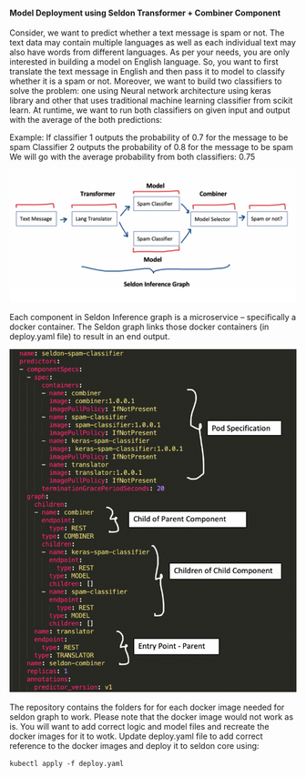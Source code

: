 
#### Model Deployment using Seldon Transformer + Combiner Component

Consider, we want to predict whether a text message is spam or not. The text data may contain multiple languages as well as each individual text may also have words from different languages. As per your needs, you are only interested in building a model on English language. So, you want to first translate the text message in English and then pass it to model to classify whether it is a spam or not. Moreover, we want to build two classifiers to solve the problem: one using Neural network architecture using keras library and other that uses traditional machine learning classifier from scikit learn. At runtime, we want to run both classifiers on given input and output with the average of the both predictions:

Example:
If classifier 1 outputs the probability of 0.7 for the message to be spam
Classifier 2 outputs the probability of 0.8 for the message to be spam
We will go with the average probability from both classifiers: 0.75 



![Model Pipeline](https://github.com/SandhyaaGopchandani/seldon-core/blob/seldon_component_example/examples/combiners/spam_clf_combiner/seldon_inference_graph.png)


Each component in Seldon Inference graph is a microservice – specifically a docker container. The Seldon graph links those docker containers (in deploy.yaml file) to result in an end output. 


![Graph Explanation](https://github.com/SandhyaaGopchandani/seldon-core/blob/seldon_component_example/examples/combiners/spam_clf_combiner/graph_explained.png)

The repository contains the folders for for each docker image needed for seldon graph to work. Please note that the docker image would not work as is. You will want to add correct logic and model files and recreate the docker images for it to wotk. Update deploy.yaml file to add correct reference to the docker images and deploy it to seldon core using:

    kubectl apply -f deploy.yaml
